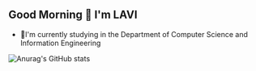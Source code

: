 ## Good Morning 👋 I'm LAVI

- 🌱I'm currently studying in the Department of Computer Science and Information Engineering

![Anurag's GitHub stats](https://github-readme-stats.vercel.app/api?username=LAVI724&show_icons=true&theme=merko)
